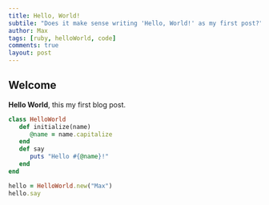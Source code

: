 ```yaml
---
title: Hello, World!
subtile: "Does it make sense writing 'Hello, World!' as my first post?"
author: Max
tags: [ruby, helloWorld, code]
comments: true
layout: post
---
```


## Welcome

**Hello World**, this my first blog post.

~~~ruby
class HelloWorld
   def initialize(name)
      @name = name.capitalize
   end
   def say
      puts "Hello #{@name}!"
   end
end

hello = HelloWorld.new("Max")
hello.say
~~~
<!--more-->
